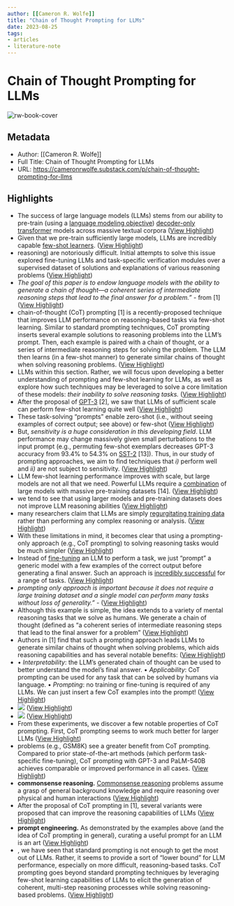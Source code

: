 ```yaml
---
author: [[Cameron R. Wolfe]]
title: "Chain of Thought Prompting for LLMs"
date: 2023-08-25
tags: 
- articles
- literature-note
---
```

# Chain of Thought Prompting for LLMs

![rw-book-cover](https://substack-post-media.s3.amazonaws.com/public/images/045c8b4e-c626-4974-86b8-a9a9d5820f7c_2546x1426.png)

## Metadata
- Author: [[Cameron R. Wolfe]]
- Full Title: Chain of Thought Prompting for LLMs
- URL: https://cameronrwolfe.substack.com/p/chain-of-thought-prompting-for-llms

## Highlights
- The success of large language models (LLMs) stems from our ability to pre-train (using a [language modeling objective](https://cameronrwolfe.substack.com/i/85568430/language-modeling)) [decoder-only transformer](https://twitter.com/cwolferesearch/status/1640446111348555776?s=20) models across massive textual corpora ([View Highlight](https://read.readwise.io/read/01gyt8rk0b4t11sr4gdfk6k0yv))
- Given that we pre-train sufficiently large models, LLMs are incredibly capable [few-shot learners](https://cameronrwolfe.substack.com/i/88082618/language-models-are-few-shot-learners). ([View Highlight](https://read.readwise.io/read/01gyt8rvqzfyzem4dhnm5hn3j2))
- reasoning) are notoriously difficult. Initial attempts to solve this issue explored fine-tuning LLMs and task-specific verification modules over a supervised dataset of solutions and explanations of various reasoning problems ([View Highlight](https://read.readwise.io/read/01gyt8skve0pt1qwmvzeyy5m6y))
- *The goal of this paper is to endow language models with the ability to generate a chain of thought—a coherent series of intermediate reasoning steps that lead to the final answer for a problem.”* - from [1] ([View Highlight](https://read.readwise.io/read/01gyt8srtqm7nka32gs713pvfh))
- chain-of-thought (CoT) prompting [1] is a recently-proposed technique that improves LLM performance on reasoning-based tasks via few-shot learning. Similar to standard prompting techniques, CoT prompting inserts several example solutions to reasoning problems into the LLM’s prompt. Then, each example is paired with a chain of thought, or a series of intermediate reasoning steps for solving the problem. The LLM then learns (in a few-shot manner) to generate similar chains of thought when solving reasoning problems. ([View Highlight](https://read.readwise.io/read/01gyt8tn1ktsm1z76tz3896vcm))
- LLMs within this section. Rather, we will focus upon developing a better understanding of prompting and few-shot learning for LLMs, as well as explore how such techniques may be leveraged to solve a core limitation of these models: *their inability to solve reasoning tasks.* ([View Highlight](https://read.readwise.io/read/01gyt8w10351fx0cqpw091d4y1))
- After the proposal of [GPT-3](https://cameronrwolfe.substack.com/i/88082618/language-models-are-few-shot-learners) [2], we saw that LLMs of sufficient scale can perform few-shot learning quite well ([View Highlight](https://read.readwise.io/read/01gyt8wve9ewcgfj1f40d92c8j))
- These task-solving “prompts” enable zero-shot (i.e., without seeing examples of correct output; see above) or few-shot ([View Highlight](https://read.readwise.io/read/01gyt8xb2b79yyc6xmb80b8pky))
- But, *sensitivity is a huge consideration in this developing field*. LLM performance may change massively given small perturbations to the input prompt (e.g., permuting few-shot exemplars decreases GPT-3 accuracy from 93.4% to 54.3% on [SST-2](https://huggingface.co/datasets/sst2) [13]). Thus, in our study of prompting approaches, we aim to find techniques that *i)* perform well and *ii)* are not subject to sensitivity. ([View Highlight](https://read.readwise.io/read/01gyt8y8e17gaqnn0jargkrz3p))
- LLM few-shot learning performance improves with scale, but large models are not all that we need. Powerful LLMs require a [combination](https://twitter.com/cwolferesearch/status/1603837192346165248?s=20) of large models with massive pre-training datasets [14]. ([View Highlight](https://read.readwise.io/read/01gyt8ymfd3mj6hsey9vh37a5a))
- we tend to see that using larger models and pre-training datasets does not improve LLM reasoning abilities ([View Highlight](https://read.readwise.io/read/01gyt8z3d5xt6cxbwwvtn5n7md))
- many researchers claim that LLMs are simply [regurgitating training data](https://twitter.com/cwolferesearch/status/1643388671456886788?s=20) rather than performing any complex reasoning or analysis. ([View Highlight](https://read.readwise.io/read/01gyt8zcvada764bs6hdxcnmy9))
- With these limitations in mind, it becomes clear that using a prompting-only approach (e.g., CoT prompting) to solving reasoning tasks would be much simpler ([View Highlight](https://read.readwise.io/read/01gyt90bwxy42rj2mmj9khq7hz))
- Instead of [fine-tuning](https://cameronrwolfe.substack.com/i/85568430/improving-language-understanding-by-generative-pre-training-gpt) an LLM to perform a task, we just “prompt” a generic model with a few examples of the correct output before generating a final answer. Such an approach is [incredibly successful](https://cameronrwolfe.substack.com/i/88082618/language-models-are-few-shot-learners) for a range of tasks. ([View Highlight](https://read.readwise.io/read/01gyt92j6cgvccj36ev1r621a0))
- *prompting only approach is important because it does not require a large training dataset and a single model can perform many tasks without loss of generality.”* - ([View Highlight](https://read.readwise.io/read/01gyt933hyjfchq3fm7p3jpvsq))
- Although this example is simple, the idea extends to a variety of mental reasoning tasks that we solve as humans. We generate a chain of thought (defined as “a coherent series of intermediate reasoning steps that lead to the final answer for a problem” ([View Highlight](https://read.readwise.io/read/01gyt9e9jrj16fd6bxgqb64b7k))
- Authors in [1] find that such a prompting approach leads LLMs to generate similar chains of thought when solving problems, which aids reasoning capabilities and has several notable benefits: ([View Highlight](https://read.readwise.io/read/01gyt9et35p5za9st90artx8yf))
- • *Interpretability*: the LLM’s generated chain of thought can be used to better understand the model’s final answer.
  • *Applicability*: CoT prompting can be used for any task that can be solved by humans via language.
  • *Prompting*: no training or fine-tuning is required of any LLMs. We can just insert a few CoT examples into the prompt! ([View Highlight](https://read.readwise.io/read/01gyt9f42khsbkdn39sf5arhm1))
- ![](https://substackcdn.com/image/fetch/w_1456,c_limit,f_auto,q_auto:good,fl_progressive:steep/https%3A%2F%2Fsubstack-post-media.s3.amazonaws.com%2Fpublic%2Fimages%2F6487d8fa-0fe8-46d0-9a75-e441c912c9cc_1110x852.png) ([View Highlight](https://read.readwise.io/read/01gyt9ffnvhw4yehdk0rrnzbk7))
- ![](https://substackcdn.com/image/fetch/w_1456,c_limit,f_auto,q_auto:good,fl_progressive:steep/https%3A%2F%2Fsubstack-post-media.s3.amazonaws.com%2Fpublic%2Fimages%2F303b4687-7860-4d71-864d-aec0b090c6f2_1846x1210.png) ([View Highlight](https://read.readwise.io/read/01gyt9fzmhgg38zrz8sz175t06))
- From these experiments, we discover a few notable properties of CoT prompting. First, CoT prompting seems to work much better for larger LLMs ([View Highlight](https://read.readwise.io/read/01gyt9gdhb5tqy8jv8hbhx5dd4))
- problems (e.g., GSM8K) see a greater benefit from CoT prompting. Compared to prior state-of-the-art methods (which perform task-specific fine-tuning), CoT prompting with GPT-3 and PaLM-540B achieves comparable or improved performance in all cases. ([View Highlight](https://read.readwise.io/read/01gyt9gtcxe40kw1pw08yw5z6r))
- **commonsense reasoning.** [Commonsense reasoning](https://huggingface.co/datasets/commonsense_qa) problems assume a grasp of general background knowledge and require reasoning over physical and human interactions ([View Highlight](https://read.readwise.io/read/01gyt9h9c49fb27vg7xrm0frdm))
- After the proposal of CoT prompting in [1], several variants were proposed that can improve the reasoning capabilities of LLMs ([View Highlight](https://read.readwise.io/read/01gyt9j2rjhw2142g5dhra3y2g))
- **prompt engineering.** As demonstrated by the examples above (and the idea of CoT prompting in general), curating a useful prompt for an LLM is an art ([View Highlight](https://read.readwise.io/read/01gyt9jt9met5ffns3d2jre0vf))
- , we have seen that standard prompting is not enough to get the most out of LLMs. Rather, it seems to provide a sort of “lower bound” for LLM performance, especially on more difficult, reasoning-based tasks. CoT prompting goes beyond standard prompting techniques by leveraging few-shot learning capabilities of LLMs to elicit the generation of coherent, multi-step reasoning processes while solving reasoning-based problems. ([View Highlight](https://read.readwise.io/read/01gyt9kfbffakcwycgmfb0t2x5))

